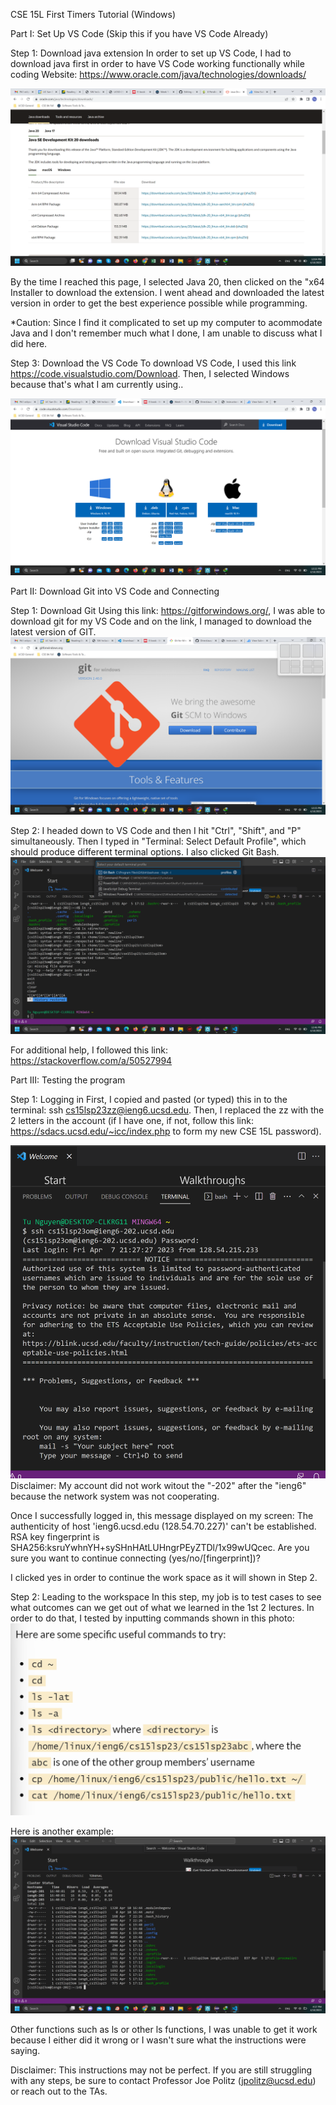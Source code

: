 CSE 15L First Timers Tutorial (Windows)

Part I: Set Up VS Code (Skip this if you have VS Code Already)

  Step 1: Download java extension
  In order to set up VS Code, I had to download java first in order to have VS Code working functionally while coding
  Website: https://www.oracle.com/java/technologies/downloads/  
  
  ![Image](https://github.com/DirectJava/cse15l-lab-reports/blob/main/Screenshot%20(36).png)
  
  By the time I reached this page, I selected Java 20, then clicked on the "x64 Installer to download the extension. I went ahead and downloaded the latest version in order to get the best experience possible while programming.
  
  *Caution: Since I find it complicated to set up my computer to acommodate Java and I don't remember much what I done, I am unable to discuss what I did here. 
  
  Step 3: Download the VS Code
  To download VS Code, I used this link https://code.visualstudio.com/Download. Then, I selected Windows because that's what I am currently using..
  
  ![Image](https://github.com/DirectJava/cse15l-lab-reports/blob/main/Screenshot%20(37).png)
  



Part II: Download Git into VS Code and Connecting
  
  Step 1: Download Git
  Using this link: https://gitforwindows.org/, I was able to download git for my VS Code and on the link, I managed to download the latest version of GIT.
![Image](https://github.com/DirectJava/cse15l-lab-reports/blob/main/Screenshot%20(38).png)

  Step 2: I headed down to VS Code and then I hit "Ctrl", "Shift", and "P" simultaneously. Then I typed in "Terminal: Select Default Profile", which should produce different terminal options. I also clicked Git Bash.
![Image](https://github.com/DirectJava/cse15l-lab-reports/blob/main/Screenshot%20(39).png)
  
  For additional help, I followed this link: https://stackoverflow.com/a/50527994
  

Part III: Testing the program
 
   Step 1: Logging in
   First, I copied and pasted (or typed) this in to the terminal: ssh cs15lsp23zz@ieng6.ucsd.edu. Then, I replaced the zz with the 2 letters in the account (if I have one, if not, follow this link: https://sdacs.ucsd.edu/~icc/index.php to form my new CSE 15L password).
   
   ![Image](https://github.com/DirectJava/cse15l-lab-reports/blob/main/Screenshot%20(40).png)
   Disclaimer: My account did not work witout the "-202" after the "ieng6" because the network system was not cooperating.
   
   Once I successfully logged in, this message displayed on my screen: The authenticity of host 'ieng6.ucsd.edu (128.54.70.227)' can't be established.
RSA key fingerprint is SHA256:ksruYwhnYH+sySHnHAtLUHngrPEyZTDl/1x99wUQcec.
Are you sure you want to continue connecting (yes/no/[fingerprint])? 

I clicked yes in order to continue the work space as it will shown in Step 2.

   Step 2: Leading to the workspace
   In this step, my job is to test cases to see what outcomes can we get out of what we learned in the 1st 2 lectures. In order to do that, I tested by inputting commands shown in this photo:
   ![Image](https://github.com/DirectJava/cse15l-lab-reports/blob/main/Screenshot%20(41).png)
   
   Here is another example:
   ![Image](https://github.com/DirectJava/cse15l-lab-reports/blob/main/Screenshot%20(42).png)
   
   Other functions such as ls <directory> or other ls functions, I was unable to get it work because I either did it wrong or I wasn't sure what the instructions were saying. 
  
   Disclaimer: This instructions may not be perfect. If you are still struggling with any steps, be sure to contact Professor Joe Politz (jpolitz@ucsd.edu) or reach out to the TAs.
   
